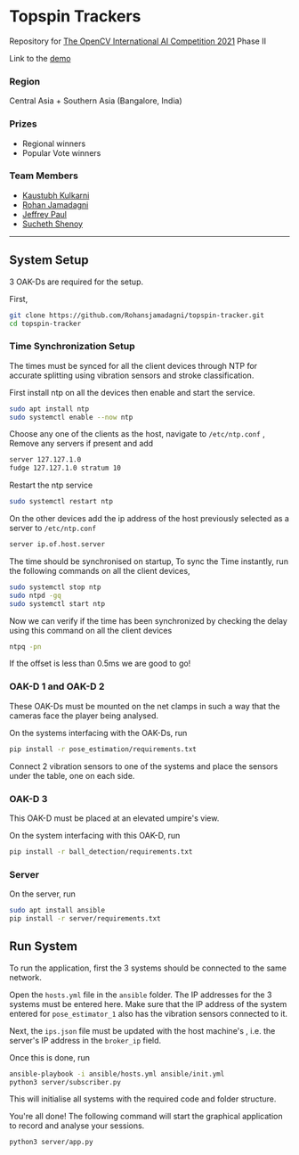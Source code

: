 # Topspin Trackers

Repository for [The OpenCV International AI Competition 2021](https://opencv.org/opencv-ai-competition-2021/) Phase II

Link to the [demo](https://youtu.be/1SICV66rsxU)

### Region
Central Asia + Southern Asia (Bangalore, India)
 
### Prizes
- Regional winners
- Popular Vote winners

### Team Members
- [Kaustubh Kulkarni](https://github.com/KulkarniKaustubh)
- [Rohan Jamadagni](https://github.com/Rohansjamadagni)
- [Jeffrey Paul](https://github.com/jeffreypaul15)
- [Sucheth Shenoy](https://github.com/sucheth17)

---

## System Setup

3 OAK-Ds are required for the setup.

First,

```sh
git clone https://github.com/Rohansjamadagni/topspin-tracker.git
cd topspin-tracker
```


### Time Synchronization Setup

The times must be synced for all the client devices through NTP for accurate splitting using vibration sensors and stroke classification.

First install ntp on all the devices then enable and start the service.

``` sh
sudo apt install ntp
sudo systemctl enable --now ntp
```

Choose any one of the clients as the host, navigate to `/etc/ntp.conf` , Remove any servers if present and add

``` sh
server 127.127.1.0
fudge 127.127.1.0 stratum 10
```

Restart the ntp service

``` sh
sudo systemctl restart ntp
```

On the other devices add the ip address of the host previously selected as a server to `/etc/ntp.conf`

``` sh
server ip.of.host.server
```

The time should be synchronised on startup, To sync the Time instantly, run the following commands on all the client devices, 

``` sh
sudo systemctl stop ntp
sudo ntpd -gq
sudo systemctl start ntp
```

Now we can verify if the time has been synchronized by checking the delay using this command on all the client devices

``` sh
ntpq -pn
```

If the offset is less than 0.5ms we are good to go!


### OAK-D 1 and OAK-D 2

These OAK-Ds must be mounted on the net clamps in such a way that the cameras face the player being analysed.

On the systems interfacing with the OAK-Ds, run
```sh
pip install -r pose_estimation/requirements.txt
```

Connect 2 vibration sensors to one of the systems and place the sensors under the table, one on each side.

### OAK-D 3

This OAK-D must be placed at an elevated umpire's view.

On the system interfacing with this OAK-D, run
```sh
pip install -r ball_detection/requirements.txt
```


### Server

On the server, run
```sh
sudo apt install ansible
pip install -r server/requirements.txt
```


## Run System

To run the application, first the 3 systems should be connected to the same network.

Open the `hosts.yml` file in the `ansible` folder. The IP addresses for the 3 systems must be entered here. Make sure that the IP address of the system entered for `pose_estimator_1` also has the vibration sensors connected to it.

Next, the `ips.json` file must be updated with the host machine's , i.e. the server's IP address in the `broker_ip` field.

Once this is done, run
```sh
ansible-playbook -i ansible/hosts.yml ansible/init.yml
python3 server/subscriber.py
```

This will initialise all systems with the required code and folder structure.

You're all done! The following command will start the graphical application to record and analyse your sessions.

```sh
python3 server/app.py
```
